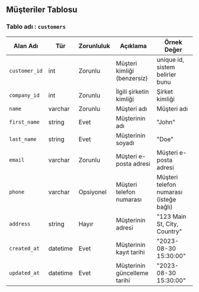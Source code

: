 ## Müşteriler Tablosu

### Tablo adı : `customers`

| Alan Adı       | Tür      | Zorunluluk | Açıklama                     | Örnek Değer                             |
| -------------- | -------- | ---------- | ---------------------------- | --------------------------------------- |
| `customer_id`  | int      | Zorunlu    | Müşteri kimliği (benzersiz)  | unique id, sistem belirler bunu         |
| `company_id`   | int      | Zorunlu    | İlgili şirketin kimliği      | Şirket kimliği                          |
| `name`         | varchar  | Zorunlu    | Müşteri adı                  | Müşteri adı                             |
| `first_name`   | string   | Evet       | Müşterinin adı               | "John"                                  |
| `last_name`    | string   | Evet       | Müşterinin soyadı            | "Doe"                                   |
| `email`        | varchar  | Zorunlu    | Müşteri e-posta adresi       | Müşteri e-posta adresi                  |
| `phone`        | varchar  | Opsiyonel  | Müşteri telefon numarası     | Müşteri telefon numarası (isteğe bağlı) |
| `address`      | string   | Hayır      | Müşterinin adresi            | "123 Main St, City, Country"            |
| `created_at`   | datetime | Evet       | Müşterinin kayıt tarihi      | "2023-08-30 15:30:00"                   |
| `updated_at`   | datetime | Evet       | Müşterinin güncelleme tarihi | "2023-08-30 15:30:00"                   |
